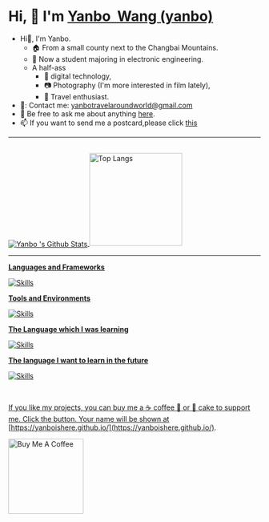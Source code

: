 # Hi, 👋  I'm <a href="https://yanboishere.github.io/" target="_blank">Yanbo  Wang (yanbo)</a> <sup>

<!--my introduction start-->

- Hi👋, I'm Yanbo.
  - 🏠 From a small county next to the Changbai Mountains.
  - 🏫 Now a student majoring in electronic engineering.
  - A half-ass 
    - 📱 digital technology,
    - 📷 Photography (I'm more interested in film lately),
    - 🎈 Travel enthusiast.
- 📧: Contact me: yanbotravelaroundworld@gmail.com
- 💬 Be free to ask me about anything [here](https://github.com/yanboishere/yanboishere/issues).
- 📫 If you want to send me a postcard,please click [this](https://yanboishere.github.io/post/my-postcard-exchange-items/)

---
</details>

<!--my introduction end -->

<br>

<a href="#stats" align="center">
    <img align="center" alt="Yanbo 's Github Stats" src="https://github-readme-stats.vercel.app/api?username=yanboishere&count_private=true&show_icons=true&include_all_commits=true&show_owner=true&theme=material-palenight"/>
</a>

</details>

<a href="https://github-readme-stats-one-bice.vercel.app/api/top-langs/?username=yanboishere&theme=calm&layout=compact&langs_count=8&include_all_commits=true&role=OWNER,ORGANIZATION_MEMBER#gh-dark-mode-only">
  
<img src="https://github-readme-stats-one-bice.vercel.app/api/top-langs/?username=yanboishere&theme=calm&layout=compact&langs_count=8&include_all_commits=true&role=OWNER,ORGANIZATION_MEMBER#gh-dark-mode-only" alt="Top Langs" height="185px">


---
</details>

**Languages and Frameworks**

![Skills](https://skillicons.dev/icons?i=pr,ps,ae,github,cpp,py,md,git,linux,raspberrypi)


**Tools and Environments**

![Skills](https://skillicons.dev/icons?i=vscode,idea)


**The Language which I was learning**

![Skills](https://skillicons.dev/icons?i=cpp,swift)


**The language I want to learn in the future**

![Skills](https://skillicons.dev/icons?i=go,rust,js,css,html,vue)


<br>

If you like my projects, you can buy me a ☕ coffee  🍦 or 🍰 cake to support me.
Click the button. 
Your name will be shown at [https://yanboishere.github.io/](https://yanboishere.github.io/).

<!--START_SECTION:sponsors-->
<a href="https://www.buymeacoffee.com/yanbo"><img src="https://cdn.buymeacoffee.com/buttons/v2/default-red.png" alt="Buy Me A Coffee" width="150" ></a>



